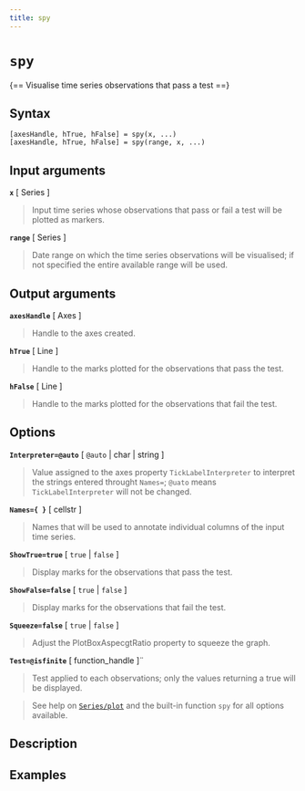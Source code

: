 ```yaml
---
title: spy
---
```


# `spy`

{== Visualise time series observations that pass a test ==}


## Syntax 

    [axesHandle, hTrue, hFalse] = spy(x, ...)
    [axesHandle, hTrue, hFalse] = spy(range, x, ...)


## Input arguments 

__`x`__ [ Series ] 
>
> Input time series whose observations that pass or fail
> a test will be plotted as markers.
>

__`range`__ [ Series ]
>
> Date range on which the time series observations
> will be visualised; if not specified the entire available range will be
> used.
>


## Output arguments 

__`axesHandle`__ [ Axes ]
>
> Handle to the axes created.
>

__`hTrue`__ [ Line ]
>
> Handle to the marks plotted for the observations
> that pass the test.
>

__`hFalse`__ [ Line ]
>
> Handle to the marks plotted for the observations
> that fail the test.
>

## Options 

__`Interpreter=@auto`__ [ `@auto` | char | string ] 
>
> Value assigned to the
> axes property `TickLabelInterpreter` to interpret the strings entered
> throught `Names=`; `@uato` means `TickLabelInterpreter` will not be
> changed.
>

__`Names={ }`__ [ cellstr ] 
>
> Names that will be used to annotate
> individual columns of the input time series.
>

__`ShowTrue=true`__ [ `true` | `false` ]
>
> Display marks for the
> observations that pass the test.
> 

__`ShowFalse=false`__ [ `true` | `false` ] 
>
> Display marks for the
> observations that fail the test.
>

__`Squeeze=false`__ [ `true` | `false` ] 
>
> Adjust the PlotBoxAspecgtRatio
> property to squeeze the graph.
>

__`Test=@isfinite`__ [ function_handle ]¨
>
> Test applied to each
> observations; only the values returning a true will be displayed.
>

>
> See help on [`Series/plot`](Series/plot) and the built-in function
> `spy` for all options available.
>

## Description 



## Examples

```matlab
```

